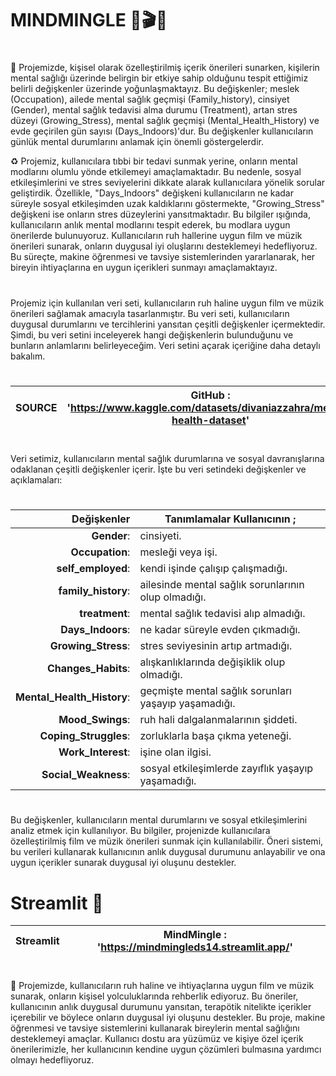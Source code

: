 # MINDMINGLE 🧠🎬🎷
#                                                                                                                     #
 🎊  Projemizde, kişisel olarak özelleştirilmiş içerik önerileri sunarken, kişilerin mental sağlığı üzerinde belirgin bir etkiye sahip olduğunu tespit ettiğimiz belirli değişkenler üzerinde yoğunlaşmaktayız. Bu değişkenler; meslek (Occupation), ailede mental sağlık geçmişi (Family_history), cinsiyet (Gender), mental sağlık tedavisi alma durumu (Treatment), artan stres düzeyi (Growing_Stress), mental sağlık geçmişi (Mental_Health_History) ve evde geçirilen gün sayısı (Days_Indoors)'dur. Bu değişkenler kullanıcıların günlük mental durumlarını anlamak için önemli göstergelerdir.

 ♻️  Projemiz, kullanıcılara tıbbi bir tedavi sunmak yerine, onların mental modlarını olumlu yönde etkilemeyi amaçlamaktadır. Bu nedenle, sosyal etkileşimlerini ve stres seviyelerini dikkate alarak kullanıcılara yönelik sorular geliştirdik. Özellikle, "Days_Indoors" değişkeni kullanıcıların ne kadar süreyle sosyal etkileşimden uzak kaldıklarını göstermekte, "Growing_Stress" değişkeni ise onların stres düzeylerini yansıtmaktadır. Bu bilgiler ışığında, kullanıcıların anlık mental modlarını tespit ederek, bu modlara uygun önerilerde bulunuyoruz. Kullanıcıların ruh hallerine uygun film ve müzik önerileri sunarak, onların duygusal iyi oluşlarını desteklemeyi hedefliyoruz. Bu süreçte, makine öğrenmesi ve tavsiye sistemlerinden yararlanarak, her bireyin ihtiyaçlarına en uygun içerikleri sunmayı amaçlamaktayız.


#    #
Projemiz için kullanılan veri seti, kullanıcıların ruh haline uygun film ve müzik önerileri sağlamak amacıyla tasarlanmıştır. Bu veri seti, kullanıcıların duygusal durumlarını ve tercihlerini yansıtan çeşitli değişkenler içermektedir. Şimdi, bu veri setini inceleyerek hangi değişkenlerin bulunduğunu ve bunların anlamlarını belirleyeceğim. Veri setini açarak içeriğine daha detaylı bakalım.
# #

| SOURCE  |GitHub : 'https://www.kaggle.com/datasets/divaniazzahra/mental-health-dataset' |
|--------------------:|------------------------------------------------|

# #

Veri setimiz, kullanıcıların mental sağlık durumlarına ve sosyal davranışlarına odaklanan çeşitli değişkenler içerir. İşte bu veri setindeki değişkenler ve açıklamaları:
# #
|Değişkenler         |Tanımlamalar   Kullanıcının ;                                 |
|--------------------:|------------------------------------------------|
|**Gender**:         |cinsiyeti.                         |
|**Occupation**:     |mesleği veya işi.|
|**self_employed**:  | kendi işinde çalışıp çalışmadığı.|
|**family_history**: | ailesinde mental sağlık sorunlarının olup olmadığı.|
|**treatment**:  | mental sağlık tedavisi alıp almadığı.|
|**Days_Indoors**:  | ne kadar süreyle evden çıkmadığı.|
|**Growing_Stress**: | stres seviyesinin artıp artmadığı.|
|**Changes_Habits**: | alışkanlıklarında değişiklik olup olmadığı.|
|**Mental_Health_History**: | geçmişte mental sağlık sorunları yaşayıp yaşamadığı.|
|**Mood_Swings**: | ruh hali dalgalanmalarının şiddeti.|
|**Coping_Struggles**: | zorluklarla başa çıkma yeteneği.|
|**Work_Interest**: | işine olan ilgisi.|
|**Social_Weakness**: | sosyal etkileşimlerde zayıflık yaşayıp yaşamadığı.|

# #

Bu değişkenler, kullanıcıların mental durumlarını ve sosyal etkileşimlerini analiz etmek için kullanılıyor. Bu bilgiler, projenizde kullanıcılara özelleştirilmiş film ve müzik önerileri sunmak için kullanılabilir. Öneri sistemi, bu verileri kullanarak kullanıcının anlık duygusal durumunu anlayabilir ve ona uygun içerikler sunarak duygusal iyi oluşunu destekler.


# Streamlit 🤩

| Streamlit |MindMingle : 'https://mindmingleds14.streamlit.app/' |
|--------------------:|------------------------------------------------|
# #
🎈 Projemizde, kullanıcıların ruh haline ve ihtiyaçlarına uygun film ve müzik sunarak, onların kişisel yolculuklarında rehberlik ediyoruz. Bu öneriler, kullanıcının anlık duygusal durumunu yansıtan, terapötik nitelikte içerikler içerebilir ve böylece onların duygusal iyi oluşunu destekler. Bu proje, makine öğrenmesi ve tavsiye sistemlerini  kullanarak bireylerin mental sağlığını desteklemeyi amaçlar. Kullanıcı dostu ara yüzümüz ve kişiye özel içerik önerilerimizle, her kullanıcının kendine uygun çözümleri bulmasına yardımcı olmayı hedefliyoruz.

# # 

